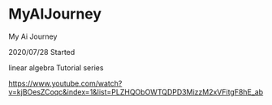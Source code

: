 # MyAIJourney
My Ai Journey


2020/07/28 Started 

linear algebra Tutorial series

https://www.youtube.com/watch?v=kjBOesZCoqc&index=1&list=PLZHQObOWTQDPD3MizzM2xVFitgF8hE_ab
